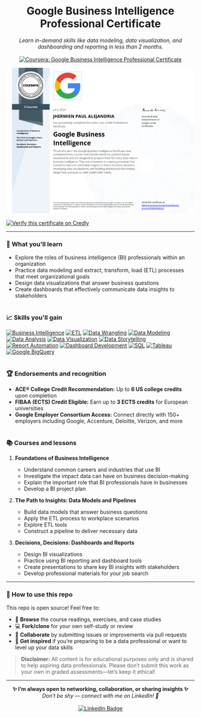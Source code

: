 <h1 align="center">Google Business Intelligence Professional Certificate</h1>

<p align="center">
  <i>Learn in-demand skills like data modeling, data visualization, and dashboarding and reporting in less than 2 months.</i>
  <br><br>
  <a href="https://www.coursera.org/professional-certificates/google-business-intelligence" target="_blank">
    <img src="https://img.shields.io/badge/Coursera-Google%20Business%20Intelligence%20Certificate-0056D2?style=for-the-badge&logo=coursera&logoColor=white" alt="Coursera: Google Business Intelligence Professional Certificate"/>
  </a>
</p>

![Certificate](./Google%20Business%20Intelligence%20Professional%20Certificate.png)

[![Verify this certificate on Credly](https://img.shields.io/badge/Credly-View%20Credential-blue?logo=credly)](https://www.credly.com/users/jhermienpaul/badges)

---

### 📖 What you'll learn

- Explore the roles of business intelligence (BI) professionals within an organization
- Practice data modeling and extract, transform, load (ETL) processes that meet organizational goals
- Design data visualizations that answer business questions
- Create dashboards that effectively communicate data insights to stakeholders

#

### 📈 Skills you'll gain

[![Business Intelligence](https://img.shields.io/badge/Business%20Intelligence%20(BI)-1976d2?style=for-the-badge)](#)
[![ETL](https://img.shields.io/badge/ETL-1e88e5?style=for-the-badge)](#)
[![Data Wrangling](https://img.shields.io/badge/Data%20Wrangling-43a047?style=for-the-badge)](#)
[![Data Modeling](https://img.shields.io/badge/Data%20Modeling-fbc02d?style=for-the-badge)](#)
[![Data Analysis](https://img.shields.io/badge/Data%20Analysis-1976d2?style=for-the-badge)](#)
[![Data Visualization](https://img.shields.io/badge/Data%20Visualization-3949ab?style=for-the-badge)](#)
[![Data Storytelling](https://img.shields.io/badge/Data%20Storytelling-d81b60?style=for-the-badge)](#)
[![Report Automation](https://img.shields.io/badge/Report%20Automation-008080?style=for-the-badge)](#)
[![Dashboard Development](https://img.shields.io/badge/Dashboard%20Development-00897b?style=for-the-badge)](#)
[![SQL](https://img.shields.io/badge/SQL-4479A1?style=for-the-badge&logo=mysql&logoColor=white)](#)
[![Tableau](https://img.shields.io/badge/Tableau-E97627?style=for-the-badge&logo=tableau&logoColor=white)](#)
[![Google BigQuery](https://img.shields.io/badge/BigQuery-4285F4?style=for-the-badge&logo=google-bigquery&logoColor=white)](#)

#

### 🏆 Endorsements and recognition

- **ACE® College Credit Recommendation:** Up to **6 US college credits** upon completion
- **FIBAA (ECTS) Credit Eligible:** Earn up to **3 ECTS credits** for European universities
- **Google Employer Consortium Access:** Connect directly with 150+ employers including Google, Accenture, Deloitte, Verizon, and more

#

### 📚 Courses and lessons

1. **Foundations of Business Intelligence**  
   - Understand common careers and industries that use BI
   - Investigate the impact data can have on business decision-making
   - Explain the important role that BI professionals have in businesses
   - Develop a BI project plan 

2. **The Path to Insights: Data Models and Pipelines**  
   - Build data models that answer business questions
   - Apply the ETL process to workplace scenarios
   - Explore ETL tools
   - Construct a pipeline to deliver necessary data

3. **Decisions, Decisions: Dashboards and Reports**  
   - Design BI visualizations
   - Practice using BI reporting and dashboard tools
   - Create presentations to share key BI insights with stakeholders
   - Develop professional materials for your job search

---

### 🚀 How to use this repo

This repo is open source! Feel free to:
- 👀 **Browse** the course readings, exercises, and case studies
- 💻 **Fork/clone** for your own self-study or review
- 🤝 **Collaborate** by submitting issues or improvements via pull requests
- 🌟 **Get inspired** if you’re preparing to be a data professional or want to level up your data skills
> **Disclaimer:**
> All content is for educational purposes only and is shared to help aspiring data professionals. Please don’t submit this work as your own in graded assessments—let’s keep it ethical!

---

<p align="center">
  <b>✨ I’m always open to networking, collaboration, or sharing insights ✨</b><br>
  <i>Don’t be shy — connect with me on LinkedIn! 👋</i><br><br>
  <a href="https://www.linkedin.com/in/jhermienpaul/">
    <img src="https://img.shields.io/badge/LinkedIn-Let's%20Connect!-0077B5?style=for-the-badge&logo=linkedin&logoColor=white" alt="LinkedIn Badge"/>
  </a>
</p>
